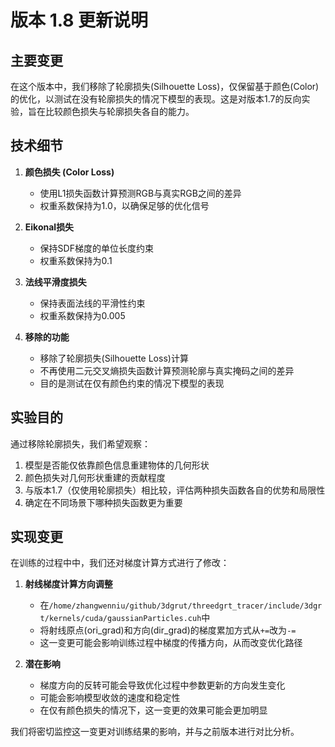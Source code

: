 # 版本 1.8 更新说明

## 主要变更

在这个版本中，我们移除了轮廓损失(Silhouette Loss)，仅保留基于颜色(Color)的优化，以测试在没有轮廓损失的情况下模型的表现。这是对版本1.7的反向实验，旨在比较颜色损失与轮廓损失各自的能力。

## 技术细节

1. **颜色损失 (Color Loss)**
   - 使用L1损失函数计算预测RGB与真实RGB之间的差异
   - 权重系数保持为1.0，以确保足够的优化信号

2. **Eikonal损失**
   - 保持SDF梯度的单位长度约束
   - 权重系数保持为0.1

3. **法线平滑度损失**
   - 保持表面法线的平滑性约束
   - 权重系数保持为0.005

4. **移除的功能**
   - 移除了轮廓损失(Silhouette Loss)计算
   - 不再使用二元交叉熵损失函数计算预测轮廓与真实掩码之间的差异
   - 目的是测试在仅有颜色约束的情况下模型的表现

## 实验目的

通过移除轮廓损失，我们希望观察：
1. 模型是否能仅依靠颜色信息重建物体的几何形状
2. 颜色损失对几何形状重建的贡献程度
3. 与版本1.7（仅使用轮廓损失）相比较，评估两种损失函数各自的优势和局限性
4. 确定在不同场景下哪种损失函数更为重要


## 实现变更

在训练的过程中中，我们还对梯度计算方式进行了修改：

1. **射线梯度计算方向调整**
   - 在`/home/zhangwenniu/github/3dgrut/threedgrt_tracer/include/3dgrt/kernels/cuda/gaussianParticles.cuh`中
   - 将射线原点(ori_grad)和方向(dir_grad)的梯度累加方式从`+=`改为`-=`
   - 这一变更可能会影响训练过程中梯度的传播方向，从而改变优化路径

2. **潜在影响**
   - 梯度方向的反转可能会导致优化过程中参数更新的方向发生变化
   - 可能会影响模型收敛的速度和稳定性
   - 在仅有颜色损失的情况下，这一变更的效果可能会更加明显

我们将密切监控这一变更对训练结果的影响，并与之前版本进行对比分析。
